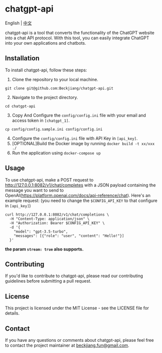 
# chatgpt-api
English | [中文](./README.md)

chatgpt-api is a tool that converts the functionality of the ChatGPT website into a chat API protocol. With this tool, you can easily integrate ChatGPT into your own applications and chatbots.

## Installation

To install chatgpt-api, follow these steps:

1. Clone the repository to your local machine.
```
git clone git@github.com:Beckjiang/chatgpt-api.git
```
2. Navigate to the project directory.
```
cd chatgpt-api
```
3. Copy And Configure the `config/config.ini` file with your email and access token in `[chatgpt_1]`.
```
cp config/config.sample.ini config/config.ini
```
4. Configure the `config/config.ini` file with API Key in `[api_key]`.
5. [OPTIONAL]Build the Docker image by running `docker build -t xx/xxx ./`
6. Run the application using `docker-compose up`
## Usage

To use chatgpt-api, make a POST request to http://127.0.0.1:8082/v1/chat/completes with a JSON payload containing the message you want to send to OpenAI(https://platform.openai.com/docs/api-reference/chat). Here's an example request:
(you need to change the `$CONFIG_API_KEY` to that configure in `[api_key]`)
```
curl http://127.0.0.1:8082/v1/chat/completions \
  -H "Content-Type: application/json" \
  -H "Authorization: Bearer $CONFIG_API_KEY" \
  -d '{
    "model": "gpt-3.5-turbo",
    "messages": [{"role": "user", "content": "Hello!"}]
  }'
```
**the param `stream: true` also supports.**

## Contributing

If you'd like to contribute to chatgpt-api, please read our contributing guidelines before submitting a pull request.

## License

This project is licensed under the MIT License - see the LICENSE file for details.

## Contact

If you have any questions or comments about chatgpt-api, please feel free to contact the project maintainer at beckjiang.fun@gmail.com.
